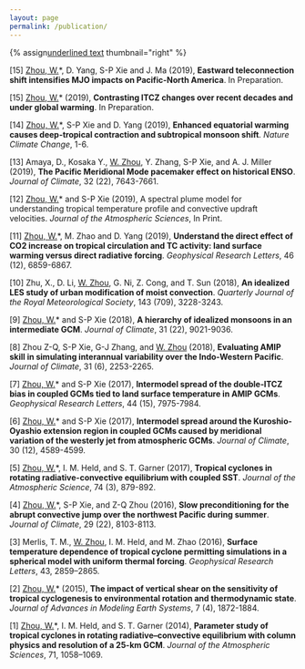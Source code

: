 ```yaml
---
layout: page
permalink: /publication/
---     
```

{% assign<span style="text-decoration: underline">underlined text</span> thumbnail="right" %}

[15] <span style="text-decoration: underline">Zhou, W.</span>*, D. Yang, S-P Xie and J. Ma (2019), **Eastward teleconnection shift intensifies MJO impacts on Pacific-North America**. In Preparation.

[15] <span style="text-decoration: underline">Zhou, W.</span>* (2019), **Contrasting ITCZ changes over recent decades and under global warming**. In Preparation.

[14] <span style="text-decoration: underline">Zhou, W.</span>*, S-P Xie and D. Yang (2019), **Enhanced equatorial warming causes deep-tropical contraction and subtropical monsoon shift**. *Nature Climate Change*, 1-6.

[13] Amaya, D., Kosaka Y., <span style="text-decoration: underline">W. Zhou</span>, Y. Zhang, S-P Xie, and A. J. Miller (2019), **The Pacific Meridional Mode pacemaker effect on historical ENSO**. *Journal of Climate*, 32 (22), 7643-7661.

[12] <span style="text-decoration: underline">Zhou, W.</span>* and S-P Xie (2019), A spectral plume model for understanding tropical temperature profile and convective updraft velocities. *Journal of the Atmospheric Sciences*, In Print.

[11] <span style="text-decoration: underline">Zhou, W.</span>*, M. Zhao and D. Yang (2019), **Understand the direct effect of CO2 increase on tropical circulation and TC activity: land surface warming versus direct radiative forcing**. *Geophysical Research Letters*, 46 (12), 6859-6867.

[10] Zhu, X., D. Li, <span style="text-decoration: underline">W. Zhou</span>, G. Ni, Z. Cong, and T. Sun (2018), **An idealized LES study of urban modification of moist convection**. *Quarterly Journal of the Royal Meteorological Society*, 143 (709), 3228-3243. 

[9] <span style="text-decoration: underline">Zhou, W.</span>* and S-P Xie (2018), **A hierarchy of idealized monsoons in an intermediate GCM**. *Journal of Climate*, 31 (22), 9021-9036.

[8] Zhou Z-Q, S-P Xie, G-J Zhang, and <span style="text-decoration: underline">W. Zhou</span> (2018), **Evaluating AMIP skill in simulating interannual variability over the Indo-Western Pacific**. *Journal of Climate*, 31 (6), 2253-2265. 

[7] <span style="text-decoration: underline">Zhou, W.</span>* and S-P Xie (2017), **Intermodel spread of the double‐ITCZ bias in coupled GCMs tied to land surface temperature in AMIP GCMs**. *Geophysical Research Letters*, 44 (15), 7975-7984.

[6] <span style="text-decoration: underline">Zhou, W.</span>* and S-P Xie (2017), **Intermodel spread around the Kuroshio-Oyashio extension region in coupled GCMs caused by meridional variation of the westerly jet from atmospheric GCMs**. *Journal of Climate*, 30 (12), 4589-4599.

[5] <span style="text-decoration: underline">Zhou, W.</span>*, I. M. Held, and S. T. Garner (2017), **Tropical cyclones in rotating radiative-convective equilibrium with coupled SST**. *Journal of the Atmospheric Science*, 74 (3), 879-892.

[4] <span style="text-decoration: underline">Zhou, W.</span>*, S-P Xie, and Z-Q Zhou (2016), **Slow preconditioning for the abrupt convective jump over the northwest Pacific during summer**. *Journal of Climate*, 29 (22), 8103-8113.

[3] Merlis, T. M., <span style="text-decoration: underline">W. Zhou</span>, I. M. Held, and M. Zhao (2016), **Surface temperature dependence of tropical cyclone permitting simulations in a spherical model with uniform thermal forcing**. *Geophysical Research Letters*, 43, 2859–2865.

[2] <span style="text-decoration: underline">Zhou, W.</span>* (2015), **The impact of vertical shear on the sensitivity of tropical cyclogenesis to environmental rotation and thermodynamic state**. *Journal of Advances in Modeling Earth Systems*, 7 (4), 1872-1884.

[1] <span style="text-decoration: underline">Zhou, W.</span>*, I. M. Held, and S. T. Garner (2014), **Parameter study of tropical cyclones in rotating radiative–convective equilibrium with column physics and resolution of a 25-km GCM**. *Journal of the Atmospheric Sciences*, 71, 1058–1069.


<!---
{% for pub in site.data.cv.publications %}
<!-- {% if pub.image %}
{% include image.html url=pub.image caption="" height="80px" align=thumbnail %}
{% endif %}
{{pub.author}}<br />
<span style="text-decoration: underline">{{pub.title}}</span><br />
*{{pub.journal}}*
{% if pub.note %} *({{pub.note}})*
{% endif %} *{{pub.year}}*  [[web]({% if pub.internal %}{{pub.url | prepend: site.baseurl}}{% else %}{{pub.url}}{% endif %})] {% if pub.doi %}[[doi]({{pub.doi}})]{% endif %}
{% endfor %}
**Algorithms & perceptual analysis for interactive free viewpoint image-based navigation** [[web]({{ "/research/thesis/" | prepend: site.baseurl}})]<br />
*Adviser: [George Drettakis](http://www-sop.inria.fr/members/George.Drettakis)* <br />
[INRIA](http://www.inria.fr/sophia), 2014
-->



